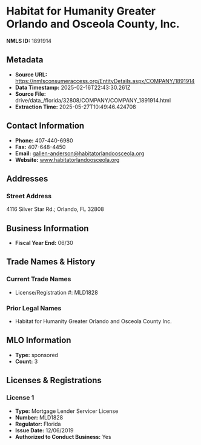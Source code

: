 # Habitat for Humanity Greater Orlando and Osceola County, Inc.

**NMLS ID:** 1891914

## Metadata
- **Source URL:** https://nmlsconsumeraccess.org/EntityDetails.aspx/COMPANY/1891914
- **Data Timestamp:** 2025-02-16T22:43:30.261Z
- **Source File:** drive/data_/florida/32808/COMPANY/COMPANY_1891914.html
- **Extraction Time:** 2025-05-27T10:49:46.424708

## Contact Information
- **Phone:** 407-440-6980
- **Fax:** 407-648-4450
- **Email:** gallen-anderson@habitatorlandoosceola.org
- **Website:** www.habitatorlandoosceola.org

## Addresses
### Street Address
4116 Silver Star Rd.; Orlando, FL 32808

## Business Information
- **Fiscal Year End:** 06/30

## Trade Names & History
### Current Trade Names
- License/Registration #: MLD1828

### Prior Legal Names
- Habitat for Humanity Greater Orlando and Osceola County Inc.

## MLO Information
- **Type:** sponsored
- **Count:** 3

## Licenses & Registrations

### License 1
- **Type:** Mortgage Lender Servicer License
- **Number:** MLD1828
- **Regulator:** Florida
- **Issue Date:** 12/06/2019
- **Authorized to Conduct Business:** Yes

